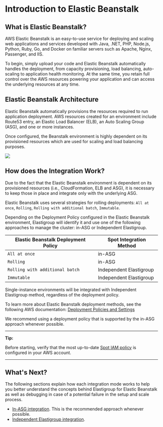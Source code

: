 # Introduction to Elastic Beanstalk

## What is Elastic Beanstalk?

AWS Elastic Beanstalk is an easy-to-use service for deploying and scaling web applications and services developed with Java, .NET, PHP, Node.js, Python, Ruby, Go, and Docker on familiar servers such as Apache, Nginx, Passenger, and IIS.

To begin, simply upload your code and Elastic Beanstalk automatically handles the deployment, from capacity provisioning, load balancing, auto-scaling to application health monitoring. At the same time, you retain full control over the AWS resources powering your application and can access the underlying resources at any time.

## Elastic Beanstalk Architecture

Elastic Beanstalk automatically provisions the resources required to run application deployment. AWS resources created for an environment include Route53 entry, an Elastic Load Balancer (ELB), an Auto Scaling Group (ASG), and one or more instances.

Once configured, the Beanstalk environment is highly dependent on its provisioned resources which are used for scaling and load balancing purposes.

<img src="/elastigroup/_media/elastic-beanstalkREADME_1.png" />

## How does the Integration Work?

Due to the fact that the Elastic Beanstalk environment is dependent on its provisioned resources (i.e., CloudFormation, ELB and ASG), it is necessary to keep those in place and integrate only with the underlying ASG.

Elastic Beanstalk uses several strategies for rolling deployments: `All at once`, `Rolling`, `Rolling with additional batch`, `Immutable`.

Depending on the Deployment Policy configured in the Elastic Beanstalk environment, Elastigroup will identify it and use one of the following approaches to manage the cluster: in-ASG or Independent Elastigroup.

| **Elastic Beanstalk Deployment Policy** | **Spot Integration Method** |
| --------------------------------------- | --------------------------- |
| `All at once`                           | in-ASG                      |
| `Rolling`                               | in-ASG                      |
| `Rolling with additional batch`         | Independent Elastigroup     |
| `Immutable`                             | Independent Elastigroup     |

Single-instance environments will be integrated with Independent Elastigroup method, regardless of the deployment policy.

To learn more about Elastic Beanstalk deployment methods, see the following AWS documentation: [Deployment Policies and Settings](https://docs.aws.amazon.com/elasticbeanstalk/latest/dg/using-features.rolling-version-deploy.html)

We recommend using a deployment policy that is supported by the in-ASG approach whenever possible.

---

**Tip:**

Before starting, verify that the most up-to-date [Spot IAM policy](administration/api/spot-policy-in-aws) is configured in your AWS account.

---

## What's Next?

The following sections explain how each integration mode works to help you better understand the concepts behind Elastigroup for Elastic Beanstalk as well as debugging in case of a potential failure in the setup and scale process.

- [In-ASG integration](elastigroup/tools-integrations/elastic-beanstalk/in-asg). This is the recommended approach whenever possible.
- [Independent Elastigroup integration](elastigroup/tools-integrations/elastic-beanstalk/independent-elastigroup-integration).
